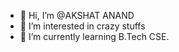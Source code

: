 - 👋 Hi, I’m @AKSHAT ANAND
- 👀 I’m interested in crazy stuffs
- 🌱 I’m currently learning B.Tech CSE.


<!---
/AKSHAT ANAND is a ✨ special ✨ repository because its `README.md` (this file) appears on your GitHub profile.
You can click the Preview link to take a look at your changes.
--->
